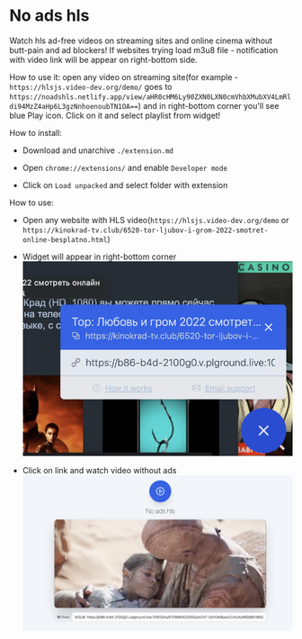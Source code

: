 # No ads hls

Watch hls ad-free videos on streaming sites and online cinema without butt-pain and ad blockers! If websites trying load m3u8 file - notification with video link will be appear on right-bottom side.

How to use it: open any video on streaming site(for example - `https://hlsjs.video-dev.org/demo/` goes to `https://noadshls.netlify.app/view/aHR0cHM6Ly90ZXN0LXN0cmVhbXMubXV4LmRldi94MzZ4aHp6L3gzNnhoenoubTN1OA==`) and in right-bottom corner you'll see blue Play icon. Click on it and select playlist from widget!

How to install: 
- Download and unarchive `./extension.md`

- Open `chrome://extensions/` and enable `Developer mode`

- Click on `Load unpacked` and select folder with extension

How to use:
- Open any website with HLS video(`https://hlsjs.video-dev.org/demo` or `https://kinokrad-tv.club/6520-tor-ljubov-i-grom-2022-smotret-online-besplatno.html`)

- Widget will appear in right-bottom corner
![./media/widget.png](./media/widget.png)

- Click on link and watch video without ads
![./media/webapp.png](./media/webapp.png)